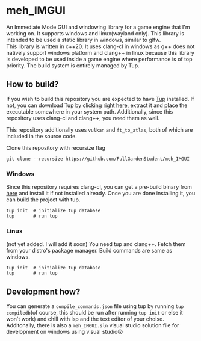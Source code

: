 # meh_IMGUI

An Immediate Mode GUI and windowing library for a game engine that I'm working on. It supports windows and linux(wayland only).
This library is intended to be used a static library in windows, similar to glfw.\
This library is written in c++20. It uses clang-cl in windows as g++ does not natively support windows platform and clang++ in linux because this library is developed to be used inside a game engine where performance is of top priority. The build system is entirely managed by Tup.

## How to build?
If you wish to build this repository you are expected to have [Tup](https://gittup.org/tup/) installed. If not, you can download Tup by clicking [right here](https://gittup.org/tup/win32/tup-latest.zip), extract it and place the executable somewhere in your system path. Additionally, since this repository uses clang-cl and clang++, you need them as well.

This repository additionally uses `vulkan` and `ft_to_atlas`, both of which are included in the source code.

Clone this repository with recursize flag
```git 
git clone --recursize https://github.com/FullGardenStudent/meh_IMGUI
```
### Windows
Since this repository requires clang-cl, you can get a pre-build binary from [here](https://releases.llvm.org/download.html) and install it if not installed already. Once you are done installing it, you can build the project with tup.
```tup
tup init  # initialize tup database
tup       # run tup
```
### Linux
(not yet added. I will add it soon)
You need tup and clang++. Fetch them from your distro's package manager. Build commands are same as windows.
```tup
tup init  # initialize tup database
tup       # run tup
```
## Development how?
You can generate a `compile_commands.json` file using tup by running `tup compiledb`(of course, this should be run after running `tup init` or else it won't work) and chill with lsp and the text editor of your choise.\
Additonally, there is also a `meh_IMGUI.sln` visual studio solution file for development on windows using visual studio😵
